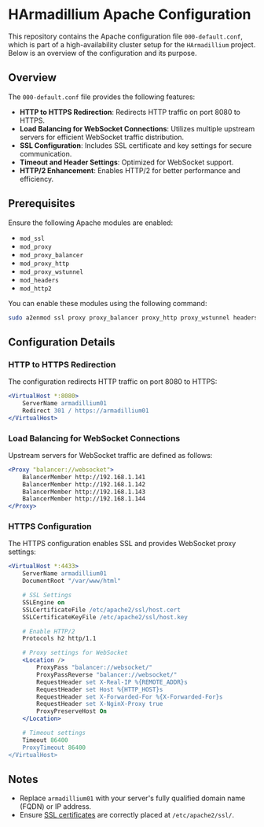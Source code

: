 # HArmadillium Apache Configuration

This repository contains the Apache configuration file `000-default.conf`, which is part of a high-availability cluster setup for the `HArmadillium` project. Below is an overview of the configuration and its purpose.

## Overview

The `000-default.conf` file provides the following features:
- **HTTP to HTTPS Redirection**: Redirects HTTP traffic on port 8080 to HTTPS.
- **Load Balancing for WebSocket Connections**: Utilizes multiple upstream servers for efficient WebSocket traffic distribution.
- **SSL Configuration**: Includes SSL certificate and key settings for secure communication.
- **Timeout and Header Settings**: Optimized for WebSocket support.
- **HTTP/2 Enhancement**: Enables HTTP/2 for better performance and efficiency.

## Prerequisites

Ensure the following Apache modules are enabled:
- `mod_ssl`
- `mod_proxy`
- `mod_proxy_balancer`
- `mod_proxy_http`
- `mod_proxy_wstunnel`
- `mod_headers`
- `mod_http2`

You can enable these modules using the following command:
```bash
sudo a2enmod ssl proxy proxy_balancer proxy_http proxy_wstunnel headers http2 lbmethod_byrequests
```

## Configuration Details

### HTTP to HTTPS Redirection
The configuration redirects HTTP traffic on port 8080 to HTTPS:
```apache
<VirtualHost *:8080>
    ServerName armadillium01
    Redirect 301 / https://armadillium01
</VirtualHost>
```

### Load Balancing for WebSocket Connections
Upstream servers for WebSocket traffic are defined as follows:
```apache
<Proxy "balancer://websocket">
    BalancerMember http://192.168.1.141
    BalancerMember http://192.168.1.142
    BalancerMember http://192.168.1.143
    BalancerMember http://192.168.1.144
</Proxy>
```

### HTTPS Configuration
The HTTPS configuration enables SSL and provides WebSocket proxy settings:
```apache
<VirtualHost *:4433>
    ServerName armadillium01
    DocumentRoot "/var/www/html"

    # SSL Settings
    SSLEngine on
    SSLCertificateFile /etc/apache2/ssl/host.cert
    SSLCertificateKeyFile /etc/apache2/ssl/host.key

    # Enable HTTP/2
    Protocols h2 http/1.1

    # Proxy settings for WebSocket
    <Location />
        ProxyPass "balancer://websocket/"
        ProxyPassReverse "balancer://websocket/"
        RequestHeader set X-Real-IP %{REMOTE_ADDR}s
        RequestHeader set Host %{HTTP_HOST}s
        RequestHeader set X-Forwarded-For %{X-Forwarded-For}s
        RequestHeader set X-NginX-Proxy true
        ProxyPreserveHost On
    </Location>

    # Timeout settings
    Timeout 86400
    ProxyTimeout 86400
</VirtualHost>
```

## Notes
- Replace `armadillium01` with your server's fully qualified domain name (FQDN) or IP address.
- Ensure [SSL certificates](https://github.com/universalbit-dev/HArmadillium/blob/main/HArmadillium.md#self-signed-certificate-https-with-openssl-apache2) are correctly placed at `/etc/apache2/ssl/`.
  
